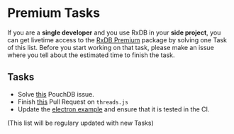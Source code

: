 # Premium Tasks

If you are a **single developer** and you use RxDB in your **side project**, you can get livetime access to the [RxDB Premium](https://rxdb.info/premium.html) package by solving one Task of this list. Before you start working on that task, please make an issue where you tell about the estimated time to finish the task.


## Tasks


- Solve [this](https://github.com/pouchdb/pouchdb/pull/8471) PouchDB issue.
- Finish [this](https://github.com/andywer/threads.js/pull/402) Pull Request on `threads.js`
- Update the [electron example](https://github.com/pubkey/rxdb/tree/master/examples/electron) and ensure that it is tested in the CI.

(This list will be regulary updated with new Tasks)
